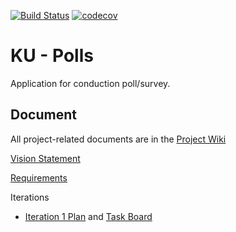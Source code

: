 [![Build Status](https://travis-ci.com/RitoruX/ku-polls.svg?branch=master)](https://travis-ci.com/RitoruX/ku-polls)
[![codecov](https://codecov.io/gh/RitoruX/ku-polls/branch/master/graph/badge.svg)](https://codecov.io/gh/RitoruX/ku-polls)

# KU - Polls
Application for conduction poll/survey.
## Document
All project-related documents are in the [Project Wiki](../../wiki)

[Vision Statement](../../wiki/Vision-Statement)

[Requirements](../../wiki/Requirements)

Iterations
- [Iteration 1 Plan](../../wiki/Iteration-1-Plan) and [Task Board](../ku-polls/projects/1)